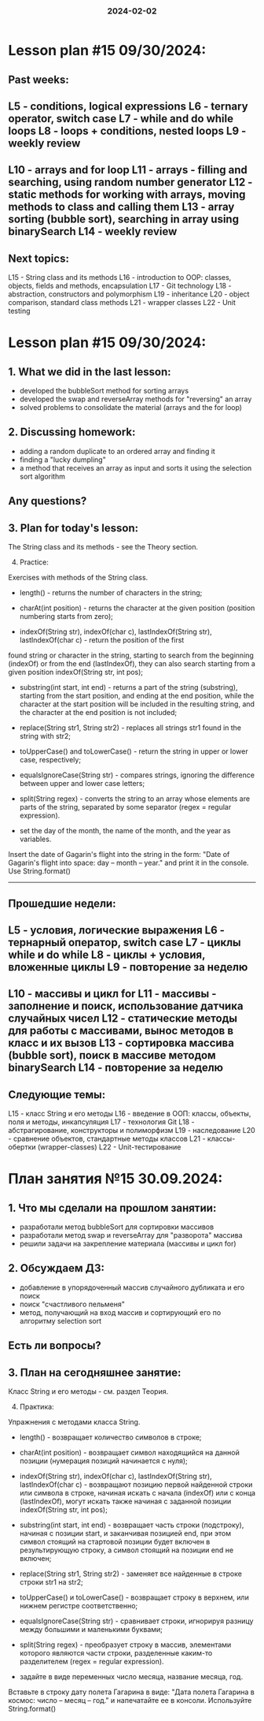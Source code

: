 <h3 style="text-align: center; padding-bottom: 14px">2024-02-02</h3>

# Lesson plan #15 09/30/2024:

## Past weeks:
L5 - conditions, logical expressions
L6 - ternary operator, switch case
L7 - while and do while loops
L8 - loops + conditions, nested loops
L9 - weekly review
--------------------------------
L10 - arrays and for loop
L11 - arrays - filling and searching, using random number generator
L12 - static methods for working with arrays, moving methods to class and calling them
L13 - array sorting (bubble sort), searching in array using binarySearch
L14 - weekly review
----------------------------------------------
## Next topics:
L15 - String class and its methods
L16 - introduction to OOP: classes, objects, fields and methods, encapsulation
L17 - Git technology
L18 - abstraction, constructors and polymorphism
L19 - inheritance
L20 - object comparison, standard class methods
L21 - wrapper classes
L22 - Unit testing

# Lesson plan #15 09/30/2024:

## 1. What we did in the last lesson:
- developed the bubbleSort method for sorting arrays
- developed the swap and reverseArray methods for "reversing" an array
- solved problems to consolidate the material (arrays and the for loop)

## 2. Discussing homework:
- adding a random duplicate to an ordered array and finding it
- finding a "lucky dumpling"
- a method that receives an array as input and sorts it using the selection sort algorithm

Any questions?
----------------------------------------------------------------------------

## 3. Plan for today's lesson:

The String class and its methods - see the Theory section.

4. Practice:

Exercises with methods of the String class.

- length() - returns the number of characters in the string;

- charAt(int position) - returns the character at the given position (position numbering starts from zero);

- indexOf(String str), indexOf(char c), lastIndexOf(String str), lastIndexOf(char c) - return the position of the first

found string or character in the string, starting to search from the beginning (indexOf) or from the end (lastIndexOf),
they can also search starting from a given position indexOf(String str, int pos);

- substring(int start, int end) - returns a part of the string (substring), starting from the start position,
  and ending at the end position, while the character at the start position will be included in the resulting string,
  and the character at the end position is not included;

- replace(String str1, String str2) - replaces all strings str1 found in the string with str2;

- toUpperCase() and toLowerCase() - return the string in upper or lower case, respectively;

- equalsIgnoreCase(String str) - compares strings, ignoring the difference between upper and lower case letters;

- split(String regex) - converts the string to an array whose elements are parts of the string,
  separated by some separator (regex = regular expression).

- set the day of the month, the name of the month, and the year as variables.

Insert the date of Gagarin's flight into the string in the form:
"Date of Gagarin's flight into space: day – month – year." and print it in the console.
Use String.format()

___


## Прошедшие недели:
L5 - условия, логические выражения
L6 - тернарный оператор, switch case
L7 - циклы while и do while
L8 - циклы + условия, вложенные циклы
L9 - повторение за неделю
--------------------------------------------
L10 - массивы и цикл for
L11 - массивы - заполнение и поиск, использование датчика случайных чисел
L12 - статические методы для работы с массивами, вынос методов в класс и их вызов
L13 - сортировка массива (bubble sort), поиск в массиве методом binarySearch
L14 - повторение за неделю
----------------------------------------------
## Следующие темы:
L15 - класс String и его методы
L16 - введение в ООП: классы, объекты, поля и методы, инкапсуляция
L17 - технология Git
L18 - абстрагирование, конструкторы и полиморфизм
L19 - наследование
L20 - сравнение объектов, стандартные методы классов
L21 - классы-обертки (wrapper-classes)
L22 - Unit-тестирование

# План занятия №15 30.09.2024:

## 1. Что мы сделали на прошлом занятии:
- разработали метод bubbleSort для сортировки массивов
- разработали метод swap и reverseArray для "разворота" массива
- решили задачи на закрепление материала (массивы и цикл for)

## 2. Обсуждаем ДЗ:
- добавление в упорядоченный массив случайного дубликата и его поиск
- поиск "счастливого пельменя"
- метод, получающий на вход массив и сортирующий его по алгоритму selection sort

Есть ли вопросы?
----------------------------------------------------------------------------

## 3. План на сегодняшнее занятие:

Класс String и его методы - см. раздел Теория.

4. Практика:

Упражнения с методами класса String.
- length() - возвращает количество символов в строке;

- charAt(int position) - возвращает символ находящийся на данной позиции (нумерация позиций начинается с нуля);

- indexOf(String str), indexOf(char c), lastIndexOf(String str), lastIndexOf(char c) - возвращают позицию первой
  найденной строки или символа в строке, начиная искать с начала (indexOf) или с конца (lastIndexOf),
  могут искать также начиная с заданной позиции indexOf(String str, int pos);

- substring(int start, int end) - возвращает часть строки (подстроку), начиная с позиции start,
  и заканчивая позицией end, при этом символ стоящий на стартовой позиции будет включен в результирующую строку,
  а символ стоящий на позиции end не включен;

- replace(String str1, String str2) - заменяет все найденные в строке строки str1 на str2;

- toUpperCase() и toLowerCase() - возвращает строку в верхнем, или нижнем регистре соответственно;

- equalsIgnoreCase(String str) - сравнивает строки, игнорируя разницу между большими и маленькими буквами;

- split(String regex) - преобразует строку в массив, элементами которого являются части строки,
  разделенные каким-то разделителем (regex = regular expression).

- задайте в виде переменных число месяца, название месяца, год.

Вставьте в строку дату полета Гагарина в виде:
"Дата полета Гагарина в космос: число – месяц – год." и напечатайте ее в консоли.
Используйте String.format()





